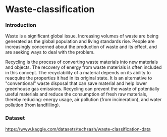 # Waste-classification

### Introduction
Waste is a significant global issue. Increasing volumes of waste are being generated as the global population and living standards rise. People are increasingly concerned about the production of waste and its effect, and are seeking ways to deal with the problem.

Recycling is the process of converting waste materials into new materials and objects. The recovery of energy from waste materials is often included in this concept. The recyclability of a material depends on its ability to reacquire the properties it had in its original state. It is an alternative to "conventional" waste disposal that can save material and help lower greenhouse gas emissions. Recycling can prevent the waste of potentially useful materials and reduce the consumption of fresh raw materials, thereby reducing: energy usage, air pollution (from incineration), and water pollution (from landfilling).

### Dataset
https://www.kaggle.com/datasets/techsash/waste-classification-data
